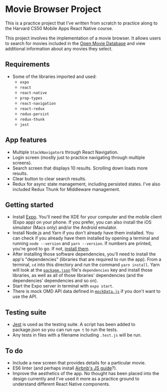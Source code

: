 # Movie Browser Project
This is a practice project that I've written from scratch to practice along to the Harvard CS50 Mobile Apps React Native course.

This project involves the implementation of a movie browser. It allows users to search for movies included in the [Open Movie Database](http://www.omdbapi.com/)
and view additional information about any movies they select.

## Requirements
- Some of the libraries imported and used:
  - `expo`
  - `react`
  - `react-native`
  - `prop-types`
  - `react-navigation`
  - `react-redux`
  - `redux-persist`
  - `redux-thunk`
  - `jest`

## App features
- Multiple `StackNavigator`s through React Navigation.
- Login screen (mostly just to practice navigating through multiple screens).
- Search screen that displays 10 results. Scrolling down loads more results.
- Clear button to clear search results.
- Redux for async state management, including persisted states. I've also included Redux Thunk for Middleware management.

## Getting started
- Install [Expo](https://docs.expo.io/versions/latest/get-started/installation/). You'll need the XDE for your computer and the mobile client (Expo app) on your phone. If you prefer, you can also install the iOS simulator (Macs only) and/or the Android emulator.
- Install Node.js and Yarn if you don't already have them installed. You can check if you already have them installed by opening a terminal and running `node --version` and `yarn --version`. If numbers are printed, you're good to go. If not, [install them](https://nodejs.org/en/).
- After installing those software dependencies, you'll need to install the app's
"dependencies" (libraries that are required to run the app). From a terminal, `cd`
into this directory and run the command `yarn install`. Yarn will look at the
[`package.json`](/package.json) file's `dependencies` key and install those
libraries, as well as all of those libraries' dependencies (and the dependencies'
dependencies and so on).
- Start the Expo server in terminal with `expo start`.
- There is mock OMD API data defined in [`mockData.js`](./mockData.js) if you don't want to use the API.

## Testing suite
- [Jest](https://jestjs.io/) is used as the testing suite. A script has been added to package.json so you can run `npm t` to run the tests.
- Any tests in files with a filename including `.test.js` will be run.

## To do
- Include a new screen that provides details for a particular movie.
- ES6 linter (and perhaps install [Airbnb's JS guide](https://github.com/airbnb/javascript/tree/master/react)?).
- Improve the aesthetics of the app. No thought has been placed into the design currently and I've used it more as a practice ground to understand different React Native components.